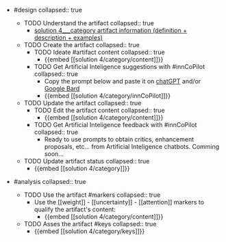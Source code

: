 
- #design
   collapsed:: true
  - TODO Understand the artifact
    collapsed:: true
    - [solution 4___category artifact information (definition + description + examples)](https://go.innbok.com/#/page/innBoK%2Fsolution-%28id%29%2Fcategory%2Finfo)
  - TODO Create the artifact
     collapsed:: true
    - TODO Ideate #artifact content
      collapsed:: true
      - {{embed [[solution 4/category/content]]}}
    - TODO Get Artificial Inteligence suggestions with #innCoPilot
      collapsed:: true
      - Copy the prompt below and paste it on [chatGPT](https://chat.openai.com) and/or [Google Bard](https://bard.google.com/chat)
      - {{embed [[solution 4/category/innCoPilot]]}}
  - TODO Update the artifact
    collapsed:: true
    - TODO Edit the artifact content
     collapsed:: true
      - {{embed [[solution 4/category/content]]}}
    - TODO Get Artificial Inteligence feedback with #innCoPilot
      collapsed:: true
      - Ready to use prompts to obtain critics, enhancement proposals, etc... from Artificial Inteligence chatbots. Comming soon...
  - TODO Update artifact status
    collapsed:: true
    - {{embed [[solution 4/category]]}}


- #analysis
  collapsed:: true
  - TODO Use the artifact #markers
    collapsed:: true
    - Use the [[weight]] - [[uncertainty]] - [[attention]] markers to qualify the artifact's content:
      - {{embed [[solution 4/category/content]]}}
  - TODO Asses the artifact #keys
    collapsed:: true
    - {{embed [[solution 4/category/keys]]}}



